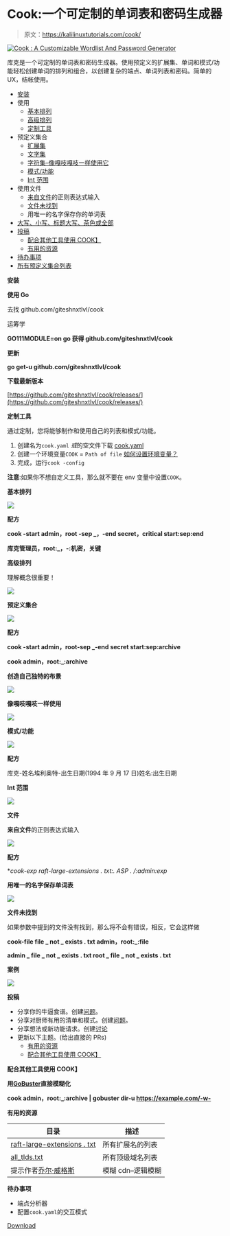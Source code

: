 # Cook:一个可定制的单词表和密码生成器

> 原文：<https://kalilinuxtutorials.com/cook/>

[![Cook : A Customizable Wordlist And Password Generator](img/cb30dae19e659ca3b0f15a5c76177bbc.png "Cook : A Customizable Wordlist And Password Generator")](https://1.bp.blogspot.com/-lzXX_4T5XCs/YI4xzLultkI/AAAAAAAAI9A/ejfjCXDExsAiPPp895b9FhDvkDkmJnXNACLcBGAsYHQ/s1104/cook%2B%25281%2529.png)

库克是一个可定制的单词表和密码生成器。使用预定义的扩展集、单词和模式/功能轻松创建单词的排列和组合，以创建复杂的端点、单词列表和密码。简单的 UX，结帐使用。

*   [安装](https://github.com/giteshnxtlvl/cook#installation)
*   使用
    *   [基本排列](https://github.com/giteshnxtlvl/cook#basic-permutation)
    *   [高级排列](https://github.com/giteshnxtlvl/cook#advance-permutation)
    *   [定制工具](https://github.com/giteshnxtlvl/cook#customizing-tool)
*   预定义集合
    *   [扩展集](https://github.com/giteshnxtlvl/cook#predefined-sets)
    *   [文字集](https://github.com/giteshnxtlvl/cook#create-your-own-unique-sets)
    *   [字符集–像嘎吱嘎吱一样使用它](https://github.com/giteshnxtlvl/cook#use-it-like-crunch)
    *   [模式/功能](https://github.com/giteshnxtlvl/cook#patternsfunctions)
    *   [Int 范围](https://github.com/giteshnxtlvl/cook#int-ranges)
*   使用文件
    *   [来自文件](https://github.com/giteshnxtlvl/cook#regex-input-from-file)的正则表达式输入
    *   [文件未找到](https://github.com/giteshnxtlvl/cook#regex-input-from-file)
    *   用唯一的名字保存你的单词表
*   [大写、小写、标题大写、茶色或全部](https://github.com/giteshnxtlvl/cook#cases)
*   [投稿](https://github.com/giteshnxtlvl/cook#contribute)
    *   [配合其他工具使用 COOK】](https://github.com/giteshnxtlvl/cook#using-cook-with-other-tools)
    *   [有用的资源](https://github.com/giteshnxtlvl/cook#useful-resources)
*   [待办事项](https://github.com/giteshnxtlvl/cook#todo)
*   [所有预定义集合列表](https://github.com/giteshnxtlvl/cook#all-sets)

**安装**

**使用 Go**

去找 github.com/giteshnxtlvl/cook

运筹学

**GO111MODULE=on go 获得 github.com/giteshnxtlvl/cook**

**更新**

**go get-u github.com/giteshnxtlvl/cook**

**下载最新版本**

[https://github.com/giteshnxtlvl/cook/releases/](https://github.com/giteshnxtlvl/cook/releases/)

**定制工具**

通过定制，您将能够制作和使用自己的列表和模式/功能。

1.  创建名为`cook.yaml` *或*的空文件下载 [cook.yaml](https://github.com/giteshnxtlvl/cook/blob/main/cook.yaml)
2.  创建一个环境变量`COOK` = `Path of file` [如何设置环境变量？](https://www.schrodinger.com/kb/1842)
3.  完成，运行`cook -config`

**注意**:如果你不想自定义工具，那么就不要在 env 变量中设置`COOK`。

**基本排列**

![](img/bea38f5cd20ce481e6e321cc0918c73c.png)

**配方**

**cook -start admin，root -sep _，-end secret，critical start:sep:end**

**库克管理员，root:_，-:机密，关键**

**高级排列**

理解概念很重要！

![](img/325378f5cab5d4256024268dcf7081ee.png)

**预定义集合**

![](img/2041a679d46fbb332653f8e09801b67b.png)

**配方**

**cook -start admin，root-sep _-end secret start:sep:archive**

**cook admin，root:_:archive**

**创造自己独特的布景**

![](img/0df0894fea04a5d0ab2076fea7806cec.png)

**像嘎吱嘎吱一样使用**

![](img/f6836818a9ff2553f1c32665da18ad9f.png)

**模式/功能**

![](img/eec89affdef50897e18c953dc319a02a.png)

**配方**

库克-姓名埃利奥特-出生日期(1994 年 9 月 17 日)姓名:出生日期

**Int 范围**

![](img/00d545a782482da13e907268468e7c4c.png)

**文件**

**来自文件**的正则表达式输入

![](img/767214ad87930d566a29f16f2a013026.png)

**配方**

**cook-exp raft-large-extensions . txt:. ASP . */:admin:exp**

**用唯一的名字保存单词表**

![](img/c5f56b5568ca6a9098aff95f6342c602.png)

**文件未找到**

如果参数中提到的文件没有找到，那么将不会有错误，相反，它会这样做

**cook-file file _ not _ exists . txt admin，root:_:file**

**admin _ file _ not _ exists . txt
root _ file _ not _ exists . txt**

**案例**

![](img/aaca3bdba995ccd0601bc64e9de4cc71.png)

**投稿**

*   分享你的牛逼食谱。创建[问题](https://github.com/giteshnxtlvl/cook/issues)。
*   分享对厨师有用的清单和模式。创建[问题](https://github.com/giteshnxtlvl/cook/issues)。
*   分享想法或新功能请求。创建[讨论](https://github.com/giteshnxtlvl/cook/discussions)
*   更新以下主题。(给出直接的 PRs)
    *   [有用的资源](https://github.com/giteshnxtlvl/cook#useful-resources)
    *   [配合其他工具使用 COOK】](https://github.com/giteshnxtlvl/cook#using-cook-with-other-tools)

**配合其他工具使用 COOK】**

**用[GoBuster](https://github.com/OJ/gobuster)直接模糊化**

**cook admin，root:_:archive | gobuster dir-u https://example.com/-w-**

**有用的资源**

| 目录 | 描述 |
| --- | --- |
| [raft-large-extensions . txt](https://github.com/danielmiessler/SecLists/blob/master/Discovery/Web-Content/raft-large-extensions.txt) | 所有扩展名的列表 |
| [all_tlds.txt](https://raw.githubusercontent.com/publicsuffix/list/master/public_suffix_list.dat) | 所有顶级域名列表 |
| 提示作者[乔尔·威格斯](https://twitter.com/krizzsk) | 模糊 cdn–逻辑模糊 |

**待办事项**

*   端点分析器
*   配置`cook.yaml`的交互模式

[Download](https://github.com/giteshnxtlvl/cook#installation)